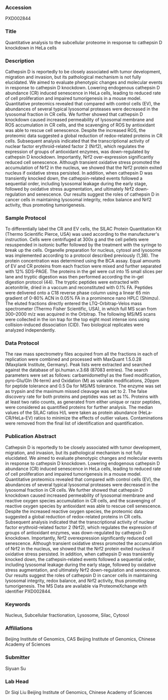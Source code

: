 ### Accession
PXD002844

### Title
Quantitative analysis to the subcellular proteome in response to cathepsin D knockdown in HeLa cells

### Description
Cathepsin D is reportedly to be closely associated with tumor development, migration and invasion, but its pathological mechanism is not fully elucidated. We aimed to evaluate phenotypic changes and molecular events in response to cathepsin D knockdown. Lowering endogenous cathepsin D abundance (CR) induced senescence in HeLa cells, leading to reduced rate of cell proliferation and impaired tumorigenesis in a mouse model. Quantitative proteomics revealed that compared with control cells (EV), the abundances of several typical lysosomal proteases were decreased in the lysosomal fraction in CR cells. We further showed that cathepsin D knockdown caused increased permeability of lysosomal membrane and ROS accumulation in CR cells, and the scavenging of ROS by antioxidant was able to rescue cell senescence. Despite the increased ROS, the proteomic data suggested a global reduction of redox-related proteins in CR cells. Subsequent analysis indicated that the transcriptional activity of nuclear factor erythroid-related factor 2 (Nrf2), which regulates the expression of groups of antioxidant enzymes, was down-regulated by cathepsin D knockdown. Importantly, Nrf2 over-expression significantly reduced cell senescence. Although transient oxidative stress promoted the accumulation of Nrf2 in the nucleus, we showed that the Nrf2 protein exited nucleus if oxidative stress persisted. In addition, when cathepsin D was transiently knocked down, the cathepsin-related events followed a sequential order, including lysosomal leakage during the early stage, followed by oxidative stress augmentation, and ultimately Nrf2 down-regulation and senescence. Our results suggest the roles of cathepsin D in cancer cells in maintaining lysosomal integrity, redox balance and Nrf2 activity, thus promoting tumorigenesis.

### Sample Protocol
To differentially label the CR and EV cells, the SILAC Protein Quantitation Kit (Thermo Scientific Pierce, USA) was used according to the manufacturer's instruction. Cells were centrifuged at 300x g and the cell pellets were resuspended in isotonic buffer followed by the treatment with the syringe to break up the cells. Organelle preparation for nucleus, cytosol and lysosome was implemented according to a protocol described previously (1,38). The protein concentration was determined using the BCA assay. Equal amounts of EV and CR proteins from each fraction were mixed and further separated with 12% SDS-PAGE. The proteins in the gel were cut into 15 small slices per lane and tryptic digestion was then performed according the in-gel digestion protocol (44). The tryptic peptides were extracted with acetonitrile, dried in a vaccum and reconstituted with 0.1% FA.  Peptides were delivered onto a C18 reverse phase column using a linear 65 min gradient of 0-80% ACN in 0.05% FA in a prominence nano HPLC (Shimzu). The eluted fractions directly entered the LTQ-Orbitrap-Velos mass spectrometer (Thermo Fisher Scientific, USA), in which full MS scan from 300–2000 m/z was acquired in the Orbitrap. The following MS/MS scans were collected in the ion trap for the top eight most intense ions using collision-induced dissociation (CID). Two biological replicates were analyzed independently.

### Data Protocol
The raw mass spectrometry files acquired from all the fractions in each of replication were combined and processed with MaxQuant 1.5.0.28 (Maxplank Institute, Germany). Peak lists were extracted and searched against the database of ipi.human.v.3.68 (87083 entries). The search parameters were set as follows: carbamidomethyl as the fixed modification, pyro-Glu/Gln (N-term) and Oxidation (M) as variable modifications, 20ppm for peptide tolerance and 0.5 Da for MS/MS tolerance. The enzyme was set as trypsin and the maximum missed cleavage was set to 2. The false discovery rate for both proteins and peptides was set as 1%. Proteins with at least two ratio counts, as generated from either unique or razor peptides, were considered as quantified proteins for further analysis. The median values of the SILAC ratios H/L were taken as protein abundance (HeLa-CR/HeLa-EV) ratios to minimize the effects of outlier values. Contaminations were removed from the final list of identification and quantification.

### Publication Abstract
Cathepsin D is reportedly to be closely associated with tumor development, migration, and invasion, but its pathological mechanism is not fully elucidated. We aimed to evaluate phenotypic changes and molecular events in response to cathepsin D knockdown. Lowering endogenous cathepsin D abundance (CR) induced senescence in HeLa cells, leading to reduced rate of cell proliferation and impaired tumorigenesis in a mouse model. Quantitative proteomics revealed that compared with control cells (EV), the abundances of several typical lysosomal proteases were decreased in the lysosomal fraction in CR cells. We further showed that cathepsin D knockdown caused increased permeability of lysosomal membrane and reactive oxygen species accumulation in CR cells, and the scavenging of reactive oxygen species by antioxidant was able to rescue cell senescence. Despite the increased reactive oxygen species, the proteomic data suggested a global reduction of redox-related proteins in CR cells. Subsequent analysis indicated that the transcriptional activity of nuclear factor erythroid-related factor 2 (Nrf2), which regulates the expression of groups of antioxidant enzymes, was down-regulated by cathepsin D knockdown. Importantly, Nrf2 overexpression significantly reduced cell senescence. Although transient oxidative stress promoted the accumulation of Nrf2 in the nucleus, we showed that the Nrf2 protein exited nucleus if oxidative stress persisted. In addition, when cathepsin D was transiently knocked down, the cathepsin-related events followed a sequential order, including lysosomal leakage during the early stage, followed by oxidative stress augmentation, and ultimately Nrf2 down-regulation and senescence. Our results suggest the roles of cathepsin D in cancer cells in maintaining lysosomal integrity, redox balance, and Nrf2 activity, thus promoting tumorigenesis. The MS Data are available via ProteomeXchange with identifier PXD002844.

### Keywords
Nucleus, Subcellular fractionation, Lysosome, Silac, Cytosol

### Affiliations
Beijing Institute of Genomics, CAS
Beijing Institute of Genomics, Chinese Academy of Sciences

### Submitter
Siyuan Su

### Lab Head
Dr Siqi Liu
Beijing Institute of Genomics, Chinese Academy of Sciences



